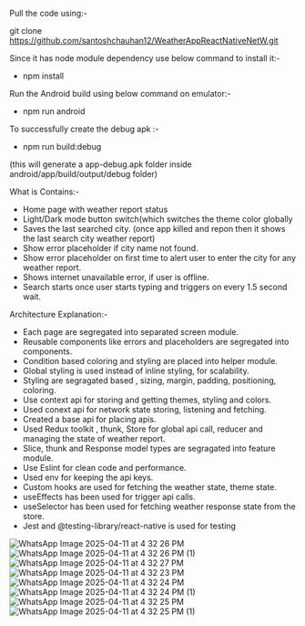 Pull the code using:-

git clone https://github.com/santoshchauhan12/WeatherAppReactNativeNetW.git

Since it has node module dependency use below command to install it:-

- npm install

Run the Android build using below command on emulator:-

- npm run android

To successfully create the debug apk :- 

- npm run build:debug
  
(this will generate a app-debug.apk folder inside android/app/build/output/debug folder)


What is Contains:-

- Home page with weather report status
- Light/Dark mode button switch(which switches the theme color globally
- Saves the last searched city. (once app killed and repon then it shows the last search city weather report)
- Show error placeholder if city name not found.
- Show error placeholder on first time to alert user to enter the city for any weather report.
- Shows internet unavailable error, if user is offline.
- Search starts once user starts typing and triggers on every 1.5 second wait.

Architecture Explanation:-

- Each page  are segregated into separated screen module.
- Reusable components like errors and placeholders are segregated into components.
- Condition based coloring and styling are placed into helper module.
- Global styling is used instead of inline styling, for scalability.
- Styling are segragated based , sizing, margin, padding, positioning, coloring.
- Use context api for storing and getting themes, styling and colors.
- Used conext api for network state storing, listening and fetching.
- Created a base api for placing apis.
- Used Redux toolkit , thunk, Store for global api call, reducer and  managing the state of weather report.
- Slice, thunk and Response model types are segragated into feature module.
- Use Eslint for clean code and performance.
- Used env for keeping the api keys.
- Custom hooks are used for fetching the weather state, theme state.
- useEffects has been used for trigger api calls.
- useSelector has been used for fetching weather response state from the store.
- Jest and @testing-library/react-native is used for testing


![WhatsApp Image 2025-04-11 at 4 32 26 PM](https://github.com/user-attachments/assets/0446d0e5-d2e9-4667-9b6a-e17abf8fbc79)
![WhatsApp Image 2025-04-11 at 4 32 26 PM (1)](https://github.com/user-attachments/assets/fa9f71da-1e69-4d31-bfc0-767f13a45b5b)
![WhatsApp Image 2025-04-11 at 4 32 27 PM](https://github.com/user-attachments/assets/792b7101-2d46-439d-8f89-a1d7b9da8851)
![WhatsApp Image 2025-04-11 at 4 32 23 PM](https://github.com/user-attachments/assets/0918c638-eba4-48c3-8ae4-dbb0d132941d)
![WhatsApp Image 2025-04-11 at 4 32 24 PM](https://github.com/user-attachments/assets/43c6d6e1-2b71-447b-8d8d-138c048493c0)
![WhatsApp Image 2025-04-11 at 4 32 24 PM (1)](https://github.com/user-attachments/assets/5e235900-9e9d-405c-9186-eb879c2cfb99)
![WhatsApp Image 2025-04-11 at 4 32 25 PM](https://github.com/user-attachments/assets/915dd6e3-b639-41dc-a7de-e9e89d8a8e20)
![WhatsApp Image 2025-04-11 at 4 32 25 PM (1)](https://github.com/user-attachments/assets/6cc2384e-aa2e-4efa-823d-88923d1c38b3)
